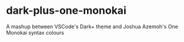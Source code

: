 # dark-plus-one-monokai
A mashup between VSCode's Dark+ theme and Joshua Azemoh's One Monokai syntax colours
